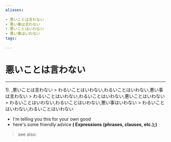 ```yaml
---
aliases:
    
- 悪いことは言わない
- 悪い事は言わない
- 悪いことはいわない
- 悪い事はいわない
tags:
    
---
```


# 悪いことは言わない
---
1).
,悪いことは言わない > わるいことはいわない,わるいことはいわない,悪い事は言わない > わるいことはいわない,わるいことはいわない,悪いことはいわない > わるいことはいわない,わるいことはいわない,悪い事はいわない > わるいことはいわない,わるいことはいわない

- I'm telling you this for your own good
- here's some friendly advice
**( Expressions (phrases, clauses, etc.);)**
> see also: 
            